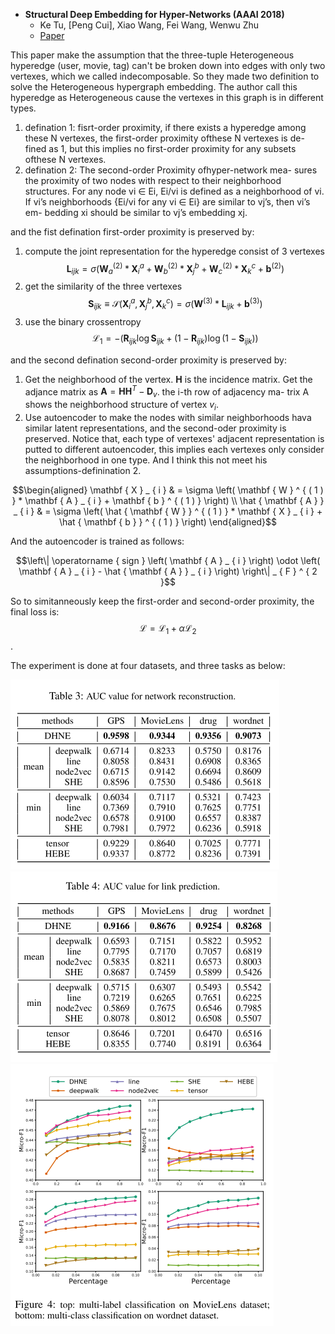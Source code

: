 - **Structural Deep Embedding for Hyper-Networks (AAAI 2018)**
  - Ke Tu, [Peng Cui], Xiao Wang, Fei Wang, Wenwu Zhu
  - [Paper](https://arxiv.org/abs/1711.10146)

This paper make the assumption that the three-tuple Heterogeneous hyperedge (user, movie, tag) can't be broken down into edges with only two vertexes, which we called indecomposable. So they made two definition to solve the Heterogeneous hypergraph embedding. The author call this hyperedge as Heterogeneous cause the vertexes in this graph is in different types.

1. defination 1: fisrt-order proximity, if there exists a hyperedge among these N vertexes, the first-order proximity ofthese N vertexes is de- fined as 1, but this implies no first-order proximity for any subsets ofthese N vertexes.
2. defination 2: The second-order Proximity ofhyper-network mea- sures the proximity of two nodes with respect to their neighborhood structures.   For any node vi ∈ Ei, Ei/vi is defined as a neighborhood of vi. If vi’s neighborhoods {Ei/vi for any vi ∈ Ei} are similar to vj’s, then vi’s em- bedding xi should be similar to vj’s embedding xj.

and the fist defination first-order proximity is preserved by:
1. compute the joint representation for the hyperedge consist of 3 vertexes
$$\mathbf { L } _ { i j k } = \sigma \left( \mathbf { W } _ { a } ^ { ( 2 ) } * \mathbf { X } _ { i } ^ { a } + \mathbf { W } _ { b } ^ { ( 2 ) } * \mathbf { X } _ { j } ^ { b } + \mathbf { W } _ { c } ^ { ( 2 ) } * \mathbf { X } _ { k } ^ { c } + \mathbf { b } ^ { ( 2 ) } \right)$$
2. get the similarity of the three vertexes
$$\mathbf { S } _ { i j k } \equiv \mathcal { S } \left( \mathbf { X } _ { i } ^ { a } , \mathbf { X } _ { j } ^ { b } , \mathbf { X } _ { k } ^ { c } \right) = \sigma \left( \mathbf { W } ^ { ( 3 ) } * \mathbf { L } _ { i j k } + \mathbf { b } ^ { ( 3 ) } \right)$$
3. use the binary crossentropy
$$\mathcal { L } _ { 1 } = - \left( \mathbf { R } _ { i j k } \log \mathbf { S } _ { i j k } + \left( 1 - \mathbf { R } _ { i j k } \right) \log \left( 1 - \mathbf { S } _ { i j k } \right) \right)$$

and the second defination second-order proximity is preserved by:
1. Get the neighborhood of the vertex. $\mathbf { H }$ is the incidence matrix. Get the adjance matrix as $\mathbf { A } = \mathbf { H } \mathbf { H } ^ { T } - \mathbf { D } _ { v }$. the i-th row of adjacency ma- trix A shows the neighborhood structure of vertex $v_i$.
2. Use autoencoder to make the nodes with similar neighborhoods hava similar latent representations, and the second-oder proximity is preserved. Notice that, each type of vertexes' adjacent representation is putted to different autoencoder, this implies each vertexes only consider the neighborhood in one type. And I think this not meet his assumptions-definination 2.

$$\begin{aligned} \mathbf { X } _ { i } & = \sigma \left( \mathbf { W } ^ { ( 1 ) } * \mathbf { A } _ { i } + \mathbf { b } ^ { ( 1 ) } \right) \\ \hat { \mathbf { A } } _ { i } & = \sigma \left( \hat { \mathbf { W } } ^ { ( 1 ) } * \mathbf { X } _ { i } + \hat { \mathbf { b } } ^ { ( 1 ) } \right) \end{aligned}$$

And the autoencoder is trained as follows:

$$\left\| \operatorname { sign } \left( \mathbf { A } _ { i } \right) \odot \left( \mathbf { A } _ { i } - \hat { \mathbf { A } } _ { i } \right) \right\| _ { F } ^ { 2 }$$

So to simitanneously keep the first-order and second-order proximity, the final loss is:
$$\mathcal { L } = \mathcal { L } _ { 1 } + \alpha \mathcal { L } _ { 2 }$$.

The experiment is done at four datasets, and three tasks as below:

![](assets/ReadMe-e9efe6ca.png)
![](assets/ReadMe-2c918112.png)
![](assets/ReadMe-49c24c33.png)

